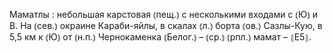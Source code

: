 ---
---

Маматлы
: небольшая карстовая ⦅пещ.⦆ с несколькими входами с ⦅Ю⦆ и В. На ⦅сев.⦆ окраине Караби-яйлы, в скалах ⦅л.⦆ борта ⦅ов.⦆ Сазлы-Кую, в 5,5 км к ⦅Ю⦆ от ⦅н.п.⦆ Чернокаменка ⦅Белог.⦆ – ⦅ср.⦆ ⦅рпл.⦆ мамат – ⦃Е5⦄.
